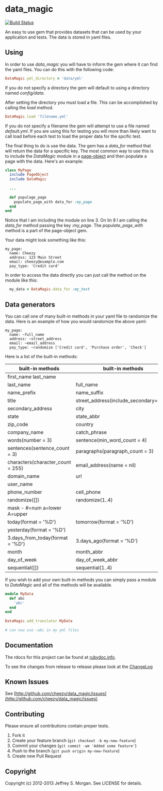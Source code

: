 # data_magic

[![Build Status](http://travis-ci.org/cheezy/data_magic.png)](http://travis-ci.org/cheezy/data_magic)

An easy to use gem that provides datasets that can be used by your application
and tests.  The data is stored in yaml files.

## Using

In order to use _data_magic_ you will have to inform the gem where it can find the yaml files.  You can do this with the following code:

````ruby
DataMagic.yml_directory = 'data/yml'
````

If you do not specify a directory the gem will default to using a directory named _config/data_. 


After setting the directory you must load a file.  This can be accomplished by calling the _load_ method.

````ruby
DataMagic.load 'filename.yml'
````

If you do not specify a filename the gem will attempt to use a file named _default.yml_.  If you are using this for testing you will more than likely want to call load before each test to load the proper data for the spcific test.

The final thing to do is use the data.  The gem has a _data_for_ method that will return the data for a specific key.  The most common way to use this is to include the _DataMagic_ module in a [page-object](https://github.com/cheezy/page-object) and then populate a page with the data.  Here's an example:

````ruby
class MyPage
  include PageObject
  include DataMagic
  
  ...
  
  def populage_page
    populate_page_with data_for :my_page
  end
end
````

Notice that I am including the module on line 3.  On lin 8 I am calling the _data_for_ method passing the key _:my_page_.  The _populate_page_with_ method is a part of the page-object gem.

Your data might look something like this:

    my_page:
      name: Cheezy
      address: 123 Main Street
      email: cheezy@example.com
      pay_type: 'Credit card'

In order to access the data directly you can just call the method on the module like this:

````ruby
  my_data = DataMagic.data_for :my_test
````

## Data generators

You can call one of many built-in methods in your yaml file to randomize the data.  Here is an example of how you would randomize the above yaml:

    my_page:
      name: ~full_name
      address: ~street_address
      email: ~email_address
      pay_type: ~randomize ['Credit card', 'Purchase order', 'Check']

Here is a list of the built-in methods:

| built-in methods | built-in methods |
| --- | --- |
| first_name  last_name |
| last_name | full_name | 
| name_prefix | name_suffix | 
| title | street_address(include_secondary=false) |
| secondary_address | city |
| state | state_abbr |
| zip_code | country |
| company_name | catch_phrase |
| words(number = 3) | sentence(min_word_count = 4) |
| sentences(sentence_count = 3) | paragraphs(paragraph_count = 3) |
| characters(character_count = 255) | email_address(name = nil) | 
| domain_name | url | 
| user_name | 
| phone_number | cell_phone | 
| randomize([]) | randomize(1..4) | 
| mask -  #=num a=lower A=upper |
| today(format = '%D') | tomorrow(format = '%D') |
| yesterday(format = '%D') | 
| 3.days_from_today(format = '%D') | 3.days_ago(format = '%D') |
| month | month_abbr | 
| day_of_week | day_of_week_abbr |
| sequential([]) | sequential(1..4)|


If you wish to add your own built-in methods you can simply pass a module
to _DataMagic_ and all of the methods will be available.

````ruby
module MyData
  def abc
    'abc'
  end
end
   
DataMagic.add_translator MyData
    
# can now use ~abc in my yml files
````

## Documentation

The rdocs for this project can be found at [rubydoc.info](http://rubydoc.info/github/cheezy/data_magic/master/frames).

To see the changes from release to release please look at the [ChangeLog](https://raw.github.com/cheezy/data_magic/master/ChangeLog)



## Known Issues

See [http://github.com/cheezy/data_magic/issues](http://github.com/cheezy/data_magic/issues)

## Contributing

Please ensure all contributions contain proper tests.

1. Fork it
2. Create your feature branch (`git checkout -b my-new-feature`)
3. Commit your changes (`git commit -am 'Added some feature'`)
4. Push to the branch (`git push origin my-new-feature`)
5. Create new Pull Request

## Copyright

Copyright (c) 2012-2013 Jeffrey S. Morgan. See LICENSE for details.
